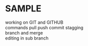 # SAMPLE
working on GIT and GITHUB
<br>
commands pull push commit stagging
<br>
branch and merge
<br>
editing in sub branch
